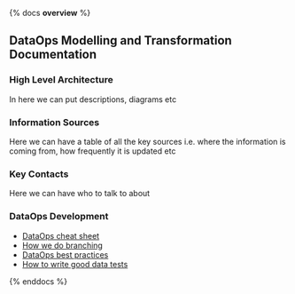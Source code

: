 {% docs __overview__ %}

## DataOps Modelling and Transformation Documentation

### High Level Architecture
In here we can put descriptions, diagrams etc

### Information Sources
Here we can have a table of all the key sources i.e. where the information is coming from, how frequently it is updated etc

### Key Contacts
Here we can have who to talk to about

### DataOps Development
* [DataOps cheat sheet](https://docs.dataops.live/docs/cheat-sheet/)
* [How we do branching](https://docs.dataops.live/docs/environment-management/branching-strategies/)
* [DataOps best practices](https://docs.dataops.live/docs/support/faqs/best-practices/)
* [How to write good data tests](https://docs.dataops.live/docs/support/faqs/best-practices/)

{% enddocs %}
